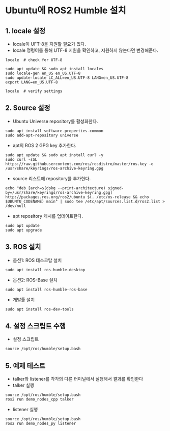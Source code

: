 # Ubuntu에 ROS2 Humble 설치
## 1. locale 설정
- locale이 UFT-8을 지원할 필요가 있다.
- locale 명령어를 통해 UTF-8 지원을 확인하고, 지원하지 않는다면 변경해준다.
```(bash)
locale  # check for UTF-8

sudo apt update && sudo apt install locales
sudo locale-gen en_US en_US.UTF-8
sudo update-locale LC_ALL=en_US.UTF-8 LANG=en_US.UTF-8
export LANG=en_US.UTF-8

locale  # verify settings
```

## 2. Source 설정
- Ubuntu Universe repository를 활성화한다.
```(bash)
sudo apt install software-properties-common
sudo add-apt-repository universe
```
- apt의 ROS 2 GPG key 추가한다.
```(bash)
sudo apt update && sudo apt install curl -y
sudo curl -sSL https://raw.githubusercontent.com/ros/rosdistro/master/ros.key -o /usr/share/keyrings/ros-archive-keyring.gpg
```
- source 리스트에 repository를 추가한다.
```(bash)
echo "deb [arch=$(dpkg --print-architecture) signed-by=/usr/share/keyrings/ros-archive-keyring.gpg] http://packages.ros.org/ros2/ubuntu $(. /etc/os-release && echo $UBUNTU_CODENAME) main" | sudo tee /etc/apt/sources.list.d/ros2.list > /dev/null
```
- apt repository 캐시를 업데이트한다.
```(bash)
sudo apt update
sudo apt upgrade
```

## 3. ROS 설치
- 옵션1: ROS 데스크탑 설치
```(bash)
sudo apt install ros-humble-desktop
```
- 옵션2: ROS-Base 설치
```(bash)
sudo apt install ros-humble-ros-base
```
- 개발툴 설치
```(bash)
sudo apt install ros-dev-tools
```

## 4. 설정 스크립트 수행
- 설정 스크립트
```(bash)
source /opt/ros/humble/setup.bash
```

## 5. 예제 테스트
- talker와 listener를 각각의 다른 터미널에서 실행해서 결과를 확인한다
- talker 실행
```(bash)
source /opt/ros/humble/setup.bash
ros2 run demo_nodes_cpp talker
```
- listener 실행
```(bash)
source /opt/ros/humble/setup.bash
ros2 run demo_nodes_py listener
```